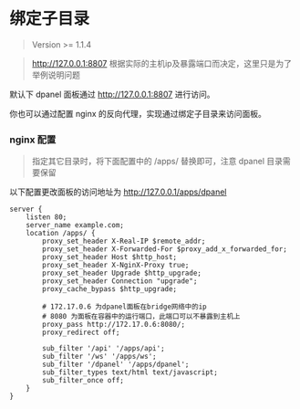 # 绑定子目录

> Version >= 1.1.4

> http://127.0.0.1:8807 根据实际的主机ip及暴露端口而决定，这里只是为了举例说明问题

默认下 dpanel 面板通过 http://127.0.0.1:8807 进行访问。

你也可以通过配置 nginx 的反向代理，实现通过绑定子目录来访问面板。

### nginx 配置

> 指定其它目录时，将下面配置中的 /apps/ 替换即可，注意 dpanel 目录需要保留

以下配置更改面板的访问地址为 http://127.0.0.1/apps/dpanel

```
server {
    listen 80;
    server_name example.com;
    location /apps/ {
        proxy_set_header X-Real-IP $remote_addr;
        proxy_set_header X-Forwarded-For $proxy_add_x_forwarded_for;
        proxy_set_header Host $http_host;
        proxy_set_header X-NginX-Proxy true;
        proxy_set_header Upgrade $http_upgrade;
        proxy_set_header Connection "upgrade";
        proxy_cache_bypass $http_upgrade;

        # 172.17.0.6 为dpanel面板在bridge网络中的ip
        # 8080 为面板在容器中的运行端口，此端口可以不暴露到主机上
        proxy_pass http://172.17.0.6:8080/;
        proxy_redirect off;

        sub_filter '/api' '/apps/api';
        sub_filter '/ws' '/apps/ws';
        sub_filter '/dpanel' '/apps/dpanel';
        sub_filter_types text/html text/javascript;
        sub_filter_once off;
    }
}
```